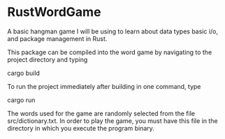 # RustWordGame
A basic hangman game I will be using to learn about data types basic i/o, and package management in Rust.

This package can be compiled into the word game by navigating to the project directory and typing

cargo build

To run the project immediately after building in one command, type

cargo run

The words used for the game are randomly selected from the file src/dictionary.txt.
In order to play the game, you must have this file in the directory in which you execute the program binary.
